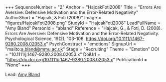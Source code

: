+++
SequenceNumber = "2"
Anchor = "HajcakFoti2008"
Title = "Errors Are Aversive: Defensive Motivation and the Error-Related Negativity"
AuthorShort = "Hajcak, & Foti (2008)"
Image = "figures/HajcakFoti2008.png"
StudyId = "HajcakFoti2008"
LeadFullName = "Amy Bland"
PersonId = "abland"
Reference = "Hajcak, G., & Foti, D. (2008). Errors Are Aversive: Defensive Motivation and the Error-Related Negativity. Psychological Science, 19(2), 103–108. https://doi.org/10.1111/j.1467-9280.2008.02053.x"
PsychConstruct = "emotions"
SignupUrl = "mailto:a.bland@mmu.ac.uk"
Stage = "Recruiting"
Theme = "Emotion"
DOI = "10.1111/j.1467-9280.2008.02053.x"
DoiUrl = "https://dx.doi.org/10.1111/j.1467-9280.2008.02053.x"
PublicationId = "None"
+++

Lead: [Amy Bland](/people/#abland)